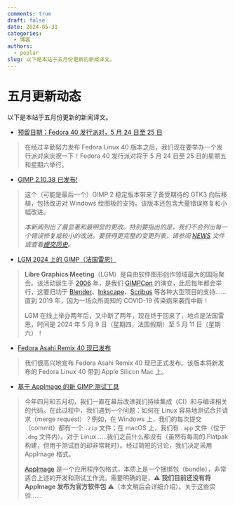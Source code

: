 ```yaml
---
comments: true
draft: false 
date: 2024-05-31 
categories:
  - 博客
authors: 
  - poplar
slug: 以下是本站于五月份更新的新闻译文。
---
```


# 五月更新动态

以下是本站于五月份更新的新闻译文。

- [预留日期：Fedora 40 发行派对，5 月 24 日至 25 日](./../../translation/fedora40-release-party.md)

> 在经过辛勤努力发布 Fedora Linux 40 版本之后，我们现在要举办一个发行派对来庆祝一下！Fedora 40 发行派对将于 5 月 24 日至 25 日的星期五和星期六举行。

- [GIMP 2.10.38 已发布!](./../../translation/gimp-2.10.38-released.md)

> 这个（可能是最后一个）GIMP 2 稳定版本带来了备受期待的 GTK3 向后移植，包括改进对 Windows 绘图板的支持。该版本还包含大量错误修复和小幅改进。
>
>*本新闻列出了最显著和最明显的更改。特别要指出的是，我们不会列出每一个错误修复或较小的改进。要获得更完整的变更列表，请参阅 [NEWS] 文件或查看[提交历史]。*

[NEWS]: https://gitlab.gnome.org/GNOME/gimp/-/blob/7d4a7604a8f038eca45045dfa246b363874c44b2/NEWS#L11
[提交历史]: https://gitlab.gnome.org/GNOME/gimp/-/commits/gimp-2-10

- [LGM 2024 上的 GIMP（法国雷恩）](./../../translation/gimp-lgm-2024.md)

> **Libre Graphics Meeting**（LGM）是自由软件图形创作领域最大的国际聚会。该活动诞生于 [2006] 年，是我们 [GIMPCon] 的演变，此后每年都会举行，这要归功于 [Blender]、[Inkscape]、[Scribus] 等各种大型项目的支持……直到 2019 年，因为一场众所周知的 COVID-19 传染病来袭而中断！
>
> LGM 在线上举办两年后，又中断了两年，现在终于回来了，地点是法国雷恩，时间是 2024 年 5 月 9 日（星期四，法国假期）至 5 月 11 日（星期六）！

[GIMPCon]: https://developer.gimp.org/conferences/
[2006]: https://libregraphicsmeeting.org/2006/
[Blender]: https://www.blender.org/
[Inkscape]: https://inkscape.org/
[scribus]: https://www.scribus.net/

- [Fedora Asahi Remix 40 现已发布](./../../translation/fedora-asahi-remix-40-released.md)

> 我们很高兴地宣布 Fedora Asahi Remix 40 现已正式发布。该版本将新发布的 Fedora Linux 40 带到 Apple Silicon Mac 上。

- [基于 AppImage 的新 GIMP 测试工具](./../../translation/gimp-appimage-test.md)

> 今年四月和五月初，我们一直在幕后改进我们持续集成（CI）和与编译相关的代码。在此过程中，我们遇到一个问题：如何在 Linux 容易地测试合并请求（merge request）？例如，在 Windows 上，我们的每次提交（commit）都有一个 `.zip` 文件；在 macOS 上，我们有 `.app` 文件（位于 `.dmg` 文件内）。对于 Linux……我们之前什么都没有（虽然有每周的 Flatpak 构建，但用于测试目的却非常耗时）。经过简短的讨论，我们决定采用 AppImage 格式。
>
> [AppImage] 是一个应用程序包格式，本质上是一个捆绑包（bundle），非常适合上述的开发和测试工作流。需要明确的是，⚠️ **我们目前还没有将 AppImage 发布为官方软件包** ⚠️（本文稍后会详细介绍）。关于这些实验……

[AppImage]: https://appimage.org/